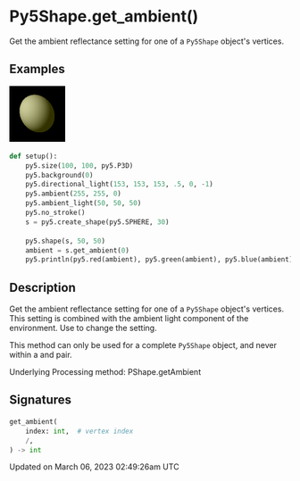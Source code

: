 # Py5Shape.get_ambient()

Get the ambient reflectance setting for one of a `Py5Shape` object's vertices.

## Examples

<div class="example-table">

<div class="example-row"><div class="example-cell-image">

![example picture for get_ambient()](/images/reference/Py5Shape_get_ambient_0.png)

</div><div class="example-cell-code">

```python
def setup():
    py5.size(100, 100, py5.P3D)
    py5.background(0)
    py5.directional_light(153, 153, 153, .5, 0, -1)
    py5.ambient(255, 255, 0)
    py5.ambient_light(50, 50, 50)
    py5.no_stroke()
    s = py5.create_shape(py5.SPHERE, 30)

    py5.shape(s, 50, 50)
    ambient = s.get_ambient(0)
    py5.println(py5.red(ambient), py5.green(ambient), py5.blue(ambient))
```

</div></div>

</div>

## Description

Get the ambient reflectance setting for one of a `Py5Shape` object's vertices. This setting is combined with the ambient light component of the environment. Use [](py5shape_set_ambient) to change the setting.

This method can only be used for a complete `Py5Shape` object, and never within a [](py5shape_begin_shape) and [](py5shape_end_shape) pair.

Underlying Processing method: PShape.getAmbient

## Signatures

```python
get_ambient(
    index: int,  # vertex index
    /,
) -> int
```

Updated on March 06, 2023 02:49:26am UTC
